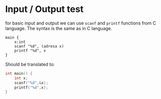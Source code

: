 # Input / Output test

for basic input and output we can use `scanf` and `printf` functions from C language. The syntax is the same as in C language.

```
main {
    x:int
    scanf "%d", (adresa x)
    printf "%d", x
}
```
Should be translated to:
```c
int main() {
    int x;
    scanf("%d",&x);
    printf("%d",x);
}
```
